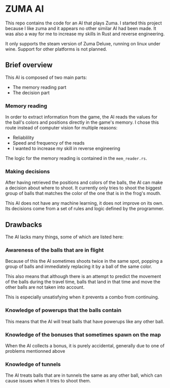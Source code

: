 # ZUMA AI

This repo contains the code for an AI that plays Zuma. I started this project because I like zuma and it appears no other similar AI had been made. It was also a way for me to increase my skills in Rust and reverse engineering.

It only supports the steam version of Zuma Deluxe, running on linux under wine. Support for other platforms is not planned.

## Brief overview
This AI is composed of two main parts:
- The memory reading part
- The decision part

### Memory reading
In order to extract information from the game, the AI reads the values for the ball's colors and positions directly in the game's memory.
I chose this route instead of computer vision for multiple reasons:
- Reliablility
- Speed and frequency of the reads
- I wanted to increase my skill in reverse engineering

The logic for the memory reading is contained in the `mem_reader.rs`.

### Making decisions
After having retrieved the positions and colors of the balls, the AI can make a decision about where to shoot. It currently only tries to shoot the biggest group of balls that matches the color of the one that is in the frog's mouth.

This AI does not have any machine learning, it does not improve on its own. Its decisions come from a set of rules and logic defined by the programmer.

## Drawbacks
The AI lacks many things, some of which are listed here:
### Awareness of the balls that are in flight
Because of this the AI sometimes shoots twice in the same spot, popping a group of balls and immediately replacing it by a ball of the same color.

This also means that although there is an attempt to predict the movement of the balls during the travel time, balls that land in that time and move the other balls are not taken into account.

This is especially unsatisfying when it prevents a combo from continuing.
### Knowledge of powerups that the balls contain
This means that the AI will treat balls that have powerups like any other ball.
### Knowledge of the bonuses that sometimes spawn on the map
When the AI collects a bonus, it is purely accidental, generally due to one of problems mentionned above
### Knowledge of tunnels
The AI treats balls that are in tunnels the same as any other ball, which can cause issues when it tries to shoot them.
